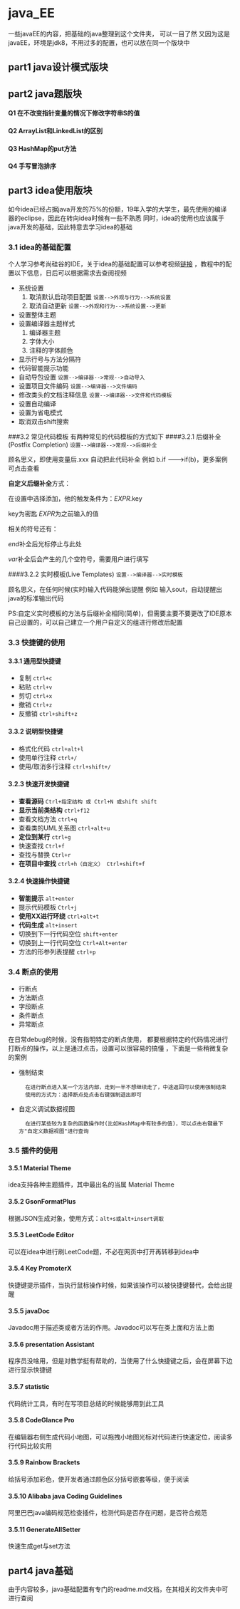 # java_EE
 一些javaEE的内容，把基础的java整理到这个文件夹，
 可以一目了然 又因为这是javaEE，环境是jdk8，不用过多的配置，也可以放在同一个版块中

## part1 java设计模式版块

## part2 java题版块
 #### Q1 在不改变指针变量的情况下修改字符串S的值
 #### Q2 ArrayList和LinkedList的区别
 #### Q3 HashMap的put方法
 #### Q4 手写冒泡排序 

## part3 idea使用版块
 如今idea已经占据java开发的75%的份额，19年入学的大学生，最先使用的编译器的eclipse，因此在转向idea时候有一些不熟悉
 同时，idea的使用也应该属于java开发的基础，因此特意去学习idea的基础
 
### 3.1 idea的基础配置
 个人学习参考尚硅谷的IDE，关于idea的基础配置可以参考视频[链接](https://www.bilibili.com/video/BV1CK411d7aA?p=8)
 ，教程中的配置以下信息，日后可以根据需求去查阅视频
* 系统设置
  1. 取消默认启动项目配置
   `设置-->外观与行为-->系统设置`
  2. 取消自动更新
  `设置-->外观和行为-->系统设置-->更新`
* 设置整体主题
* 设置编译器主题样式
  1. 编译器主题
  2. 字体大小
  3. 注释的字体颜色
* 显示行号与方法分隔符
* 代码智能提示功能
* 自动导包设置
  `设置-->编译器-->常规-->自动导入`
* 设置项目文件编码
  `设置-->编译器-->文件编码`
* 修改类头的文档注释信息
  `设置-->编译器-->文件和代码模板`
* 设置自动编译
* 设置为省电模式
* 取消双击shift搜索

###3.2 常见代码模板
有两种常见的代码模板的方式如下
####3.2.1 后缀补全(Postfix Completion)
`设置-->编译器-->常规-->后缀补全`

顾名思义，即使用变量后.xxx 自动把此代码补全
例如 b.if  --->if(b)，更多案例可点击查看

**自定义后缀补全**方式：

在设置中选择添加，他的触发条件为：$EXPR$.key

key为密匙 $EXPR$为之前输入的值

相关的符号还有：

$end$补全后光标停止与此处

$var$补全后会产生的几个空符号，需要用户进行填写


####3.2.2 实时模板(Live Templates)
`设置-->编译器-->实时模板`

顾名思义，在任何时候(实时)输入代码能弹出提醒
例如 输入sout，自动提醒出java的标准输出代码

PS:自定义实时模板的方法与后缀补全相同(简单)，但需要主要不要更改了IDE原本自己设置的，可以自己建立一个用户自定义的组进行修改后配置


### 3.3 快捷键的使用
#### 3.3.1 通用型快捷键
* 复制 `ctrl+c`
* 粘贴 `ctrl+v`
* 剪切 `ctrl+x`
* 撤销 `Ctrl+z`
* 反撤销 `ctrl+shift+z`

#### 3.3.2 说明型快捷键
* 格式化代码 `ctrl+alt+l`
* 使用单行注释 `ctrl+/`
* 使用/取消多行注释 `ctrl+shift+/`

#### 3.2.3 快速开发快捷键
* **查看源码** `Ctrl+指定结构 或 Ctrl+N 或shift shift`
* **显示当前类结构** `ctrl+f12`
* 查看文档方法 `ctrl+q`
* 查看类的UML关系图 `ctrl+alt+u`
* **定位到某行** `ctrl+g`
* 快速查找 `Ctrl+f`
* 查找与替换 `Ctrl+r`
* **在项目中查找** `ctrl+h（自定义） Ctrl+shift+f`

#### 3.2.4 快速操作快捷键
* **智能提示** `alt+enter`
* 提示代码模板 `Ctrl+j`
* **使用XX进行环绕** `ctrl+alt+t`
* **代码生成** `alt+insert`
* 切换到下一行代码空位 `shift+enter`
* 切换到上一行代码空位 `Ctrl+Alt+enter`
* 方法的形参列表提醒 `ctrl+p`



### 3.4 断点的使用
* 行断点
* 方法断点
* 字段断点
* 条件断点
* 异常断点

在日常debug的时候，没有指明特定的断点使用，
都要根据特定的代码情况进行打断点的操作，以上是通过点击，设置可以很容易的搞懂
，下面是一些稍微复杂的案例

* 强制结束

        在进行断点进入某一个方法内部，走到一半不想继续走了，中途返回可以使用强制结束
        使用的方式为：选择断点处点击右键强制退出即可

* 自定义调试数据视图

        在进行某些较为复杂的函数操作时(比如HashMap中有较多的值)，可以点击右键最下方"自定义数据视图"进行查询

### 3.5 插件的使用
#### 3.5.1 Material Theme

 idea支持各种主题插件，其中最出名的当属 Material Theme
 
#### 3.5.2 GsonFormatPlus
 
 根据JSON生成对象，使用方式：`alt+s或alt+insert调取`
 
#### 3.5.3 LeetCode Editor
 
 可以在idea中进行刷LeetCode题，不必在网页中打开再转移到idea中
 
#### 3.5.4 Key PromoterX

 快捷键提示插件，当执行鼠标操作时候，如果该操作可以被快捷键替代，会给出提醒
 
#### 3.5.5 javaDoc

Javadoc用于描述类或者方法的作用。Javadoc可以写在类上面和方法上面

#### 3.5.6 presentation Assistant

程序员没啥用，但是对教学挺有帮助的，当使用了什么快捷键之后，会在屏幕下边进行显示快捷键

#### 3.5.7 statistic

代码统计工具，有时在写项目总结的时候能够用到此工具

#### 3.5.8 CodeGlance Pro

在编辑器右侧生成代码小地图，可以拖拽小地图光标对代码进行快速定位，阅读多行代码比较实用

#### 3.5.9 Rainbow Brackets

给括号添加彩色，使开发者通过颜色区分括号嵌套等级，便于阅读

#### 3.5.10 Alibaba java Coding Guidelines

阿里巴巴java编码规范检查插件，检测代码是否存在问题，是否符合规范

#### 3.5.11 GenerateAllSetter

快速生成get与set方法

## part4 java基础
 由于内容较多，java基础配置有专门的readme.md文档，在其相关的文件夹中可进行查阅

